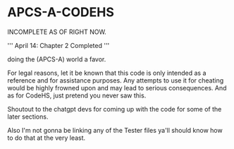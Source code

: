 # APCS-A-CODEHS

INCOMPLETE AS OF RIGHT NOW.

'''
April 14: Chapter 2 Completed
'''

doing the (APCS-A) world a favor.

For legal reasons, let it be known that this code is only intended as a reference and for assistance purposes. Any attempts to use it for cheating would be highly frowned upon and may lead to serious consequences. And as for CodeHS, just pretend you never saw this.

Shoutout to the chatgpt devs for coming up with the code for some of the later sections.

Also I'm not gonna be linking any of the Tester files ya'll should know how to do that at the very least.
